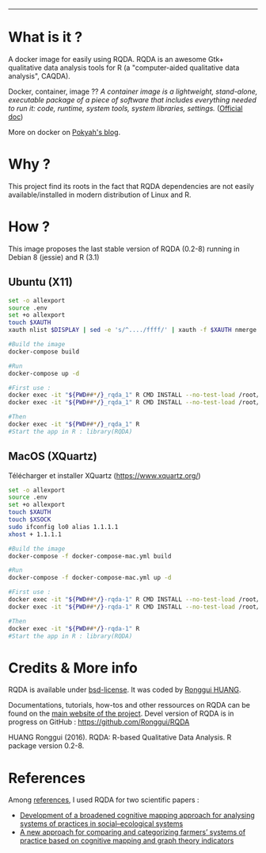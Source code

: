 ---


# What is it ?

A docker image for easily using RQDA. RQDA is an awesome Gtk+ qualitative data analysis tools for R (a "computer-aided qualitative data analysis", CAQDA).

Docker, container, image ?? *A container image is a lightweight, stand-alone, executable package of a piece of software that includes everything needed to run it: code, runtime, system tools, system libraries, settings.* ([Official doc](https://www.docker.com/what-container))

More on docker on [Pokyah's blog](https://pokyah.github.io/howto/using-r-with-docker/).


# Why ?

This project find its roots in the fact that RQDA dependencies are not easily available/installed in modern distribution of Linux and R.


# How ?

This image proposes the last stable version of RQDA (0.2-8) running in Debian 8 (jessie) and R (3.1)

## Ubuntu (X11)

```bash
set -o allexport
source .env
set +o allexport
touch $XAUTH
xauth nlist $DISPLAY | sed -e 's/^..../ffff/' | xauth -f $XAUTH nmerge -

#Build the image 
docker-compose build

#Run 
docker-compose up -d

#First use : 
docker exec -it "${PWD##*/}_rqda_1" R CMD INSTALL --no-test-load /root/gWidgetsRGtk2_0.0-86.1.tar.gz
docker exec -it "${PWD##*/}_rqda_1" R CMD INSTALL --no-test-load /root/RQDA_0.2-8.tar.gz

#Then  
docker exec -it "${PWD##*/}_rqda_1" R
#Start the app in R : library(RQDA)
```

## MacOS (XQuartz)

Télécharger et installer XQuartz (https://www.xquartz.org/)

```bash
set -o allexport
source .env
set +o allexport
touch $XAUTH
touch $XSOCK
sudo ifconfig lo0 alias 1.1.1.1
xhost + 1.1.1.1

#Build the image 
docker-compose -f docker-compose-mac.yml build

#Run 
docker-compose -f docker-compose-mac.yml up -d

#First use : 
docker exec -it "${PWD##*/}-rqda-1" R CMD INSTALL --no-test-load /root/gWidgetsRGtk2_0.0-86.1.tar.gz
docker exec -it "${PWD##*/}-rqda-1" R CMD INSTALL --no-test-load /root/RQDA_0.2-8.tar.gz

#Then  
docker exec -it "${PWD##*/}-rqda-1" R
#Start the app in R : library(RQDA)
```


# Credits & More info

RQDA is available under [bsd-license](http://rqda.r-forge.r-project.org/License.html). It was coded by [Ronggui HUANG](https://github.com/Ronggui).

Documentations, tutorials, how-tos and other ressources on RQDA can be found on the [main website of the project](http://rqda.r-forge.r-project.org/). 
Devel version of RQDA is in progress on GitHub : <https://github.com/Ronggui/RQDA>

HUANG Ronggui (2016). RQDA: R-based Qualitative Data Analysis. R package version 0.2-8.


# References

Among [references](http://rqda.r-forge.r-project.org/publications.html), I used RQDA for two scientific papers : 

-   [Development of a broadened cognitive mapping approach for analysing systems of practices in social–ecological systems ](https://doi.org/10.1016/j.ecolmodel.2012.11.023)
-   [A new approach for comparing and categorizing farmers’ systems of practice based on cognitive mapping and graph theory indicators](https://doi.org/10.1016/j.ecolmodel.2013.11.026)

